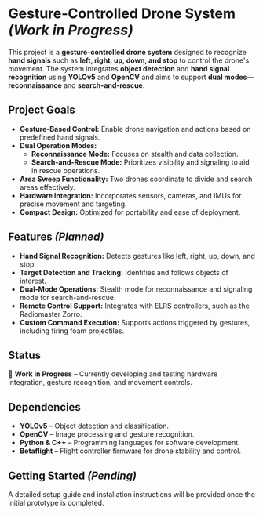 
# Gesture-Controlled Drone System *(Work in Progress)*  

This project is a **gesture-controlled drone system** designed to recognize **hand signals** such as **left, right, up, down, and stop** to control the drone's movement. The system integrates **object detection** and **hand signal recognition** using **YOLOv5** and **OpenCV** and aims to support **dual modes**—**reconnaissance** and **search-and-rescue**.  

## Project Goals  
- **Gesture-Based Control:** Enable drone navigation and actions based on predefined hand signals.  
- **Dual Operation Modes:**  
  - **Reconnaissance Mode:** Focuses on stealth and data collection.  
  - **Search-and-Rescue Mode:** Prioritizes visibility and signaling to aid in rescue operations.  
- **Area Sweep Functionality:** Two drones coordinate to divide and search areas effectively.  
- **Hardware Integration:** Incorporates sensors, cameras, and IMUs for precise movement and targeting.  
- **Compact Design:** Optimized for portability and ease of deployment.  

## Features *(Planned)*  
- **Hand Signal Recognition:** Detects gestures like left, right, up, down, and stop.  
- **Target Detection and Tracking:** Identifies and follows objects of interest.  
- **Dual-Mode Operations:** Stealth mode for reconnaissance and signaling mode for search-and-rescue.  
- **Remote Control Support:** Integrates with ELRS controllers, such as the Radiomaster Zorro.  
- **Custom Command Execution:** Supports actions triggered by gestures, including firing foam projectiles.  

## Status  
🚧 **Work in Progress** – Currently developing and testing hardware integration, gesture recognition, and movement controls.  

## Dependencies  
- **YOLOv5** – Object detection and classification.  
- **OpenCV** – Image processing and gesture recognition.  
- **Python & C++** – Programming languages for software development.  
- **Betaflight** – Flight controller firmware for drone stability and control.  

## Getting Started *(Pending)*  
A detailed setup guide and installation instructions will be provided once the initial prototype is completed.  
